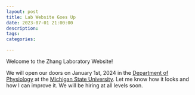 ```yaml
---
layout: post
title: Lab Website Goes Up
date: 2023-07-01 21:00:00
description:
tags: 
categories:

---
```

Welcome to the Zhang Laboratory Website! 

We will open our doors on January 1st, 2024 in the [Department of Physiology](https://physiology.natsci.msu.edu/) at the [Michigan State University](https://msu.edu/). Let me know how it looks and how I can improve it.
We will be hiring at all levels soon.